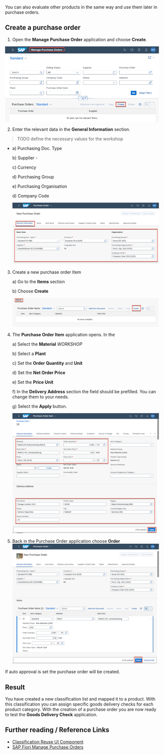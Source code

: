  You can also evaluate other products in the same way and use them later in purchase orders.

## Create a purchase order

1. Open the **Manage Purchase Order** application and choose **Create**.
  
  ![Create purchase order](./img/create_purchase_order.png)

2. Enter the relevant data in the **General Information** section. 

> TODO define the necessary values for the workshop
   
   * a) Purchasing Doc. Type
     
     b) Supplier - 

     c) Currency

     d) Purchasing Group

     e) Purchasing Organisation

     d) Company Code

   
     ![PO general](./img/po_general.png)

3. Create a new purchase order Item
   
   a) Go to the **Items** section

   b) Choose **Create**

   ![Create po item](./img/create_item.png)

4. The **Purchase Order Item** application opens. In the 
   
   a) Select the **Material** *WORKSHOP*
   
   b) Select a **Plant**
   
   c) Set the **Order Quantity** and **Unit**
   
   d) Set the **Net Order Price**
   
   e) Set the **Price Unit**
   
   f) In the **Delivery Address** section the field should be prefilled. You can change them to your needs.
   
   g) Select the **Apply** button.

   ![order item details](./img/po_item_data.png)
5. Back in the Purchase Order application choose **Order**
   ![order](./img/order.png)

If auto approval is set the purchase order will be created.

## Result

You have created a new classification list and mapped it to a product. With this classification you can assign specific goods delivery checks for each product category. With the creation of a purchase order you are now ready to test the **Goods Delivery Check** application.

## Further reading / Reference Links
- [Classification Reuse UI Component ](https://help.sap.com/docs/SAP_S4HANA_ON-PREMISE/f48e215134d542109811123fe95a66af/c52fb722478b4d888f0e36c11a9ad1a7.html)
- [SAP Fiori Manage Purchase Orders](https://fioriappslibrary.hana.ondemand.com/sap/fix/externalViewer/index.html#/detail/Apps('F0842A')/S25OP)
